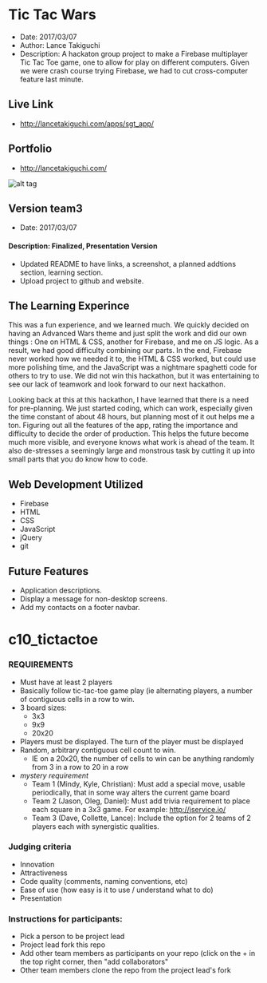 # Tic Tac Wars
* Date: 2017/03/07
* Author: Lance Takiguchi
* Description: A hackaton group project to make a Firebase 
multiplayer Tic Tac Toe game, one to allow for play on different
computers. Given we were crash course trying Firebase, we
had to cut cross-computer feature last minute.

## Live Link
* http://lancetakiguchi.com/apps/sgt_app/
## Portfolio
* http://lancetakiguchi.com/

![alt tag](http://lancetakiguchi.com/assets/images/apps/ttwars_app.png?raw=true "Tic Tac Wars team3 | Lance Takiguchi App")

## Version team3
* Date: 2017/03/07
#### Description: Finalized, Presentation Version
* Updated README to have links, a screenshot, a planned addtions section, learning section.
* Upload project to github and website.

## The Learning Experince
This was a fun experience, and we learned much. We quickly decided
on having an Advanced Wars theme and just split the work and did our own things
: One on HTML & CSS, another for Firebase, and me on JS 
logic. As a result, we had good difficulty combining our parts. 
In the end, Firebase never worked how we needed it to, the HTML
& CSS worked, but could use more polishing time, and the JavaScript
was a nightmare spaghetti code for others to try to use. We did
not win this hackathon, but it was entertaining to see our
lack of teamwork and look forward to our next hackathon. 

Looking back at this at this hackathon, I have learned that there is a
need for pre-planning. We just started coding, which can work,
especially given the time constant of about 48 hours, but planning
most of it out helps me a ton. Figuring out all the features of the app,
rating the importance and difficulty to decide the order of production.
This helps the future become much more visible, and everyone knows
what work is ahead of the team. It also de-stresses a seemingly
large and monstrous task by cutting it up into small parts that you
do know how to code.

## Web Development Utilized 
* Firebase
* HTML
* CSS
* JavaScript
* jQuery
* git

## Future Features
* Application descriptions.
* Display a message for non-desktop screens.
* Add my contacts on a footer navbar.

# c10_tictactoe

### REQUIREMENTS
- Must have at least 2 players
- Basically follow tic-tac-toe game play (ie alternating players, a number of contiguous cells in a row to win.
- 3 board sizes:
  - 3x3
  - 9x9
  - 20x20
- Players must be displayed.  The turn of the player must be displayed
- Random, arbitrary contiguous cell count to win. 
  - IE on a 20x20, the number of cells to win can be anything randomly from 3 in a row to 20 in a row
- *mystery requirement*
  - Team 1 (Mindy, Kyle, Christian): Must add a special move, usable periodically, that in some way alters the current game board
  - Team 2 (Jason, Oleg, Daniel): Must add trivia requirement to place each square in a 3x3 game. For example: http://jservice.io/
  - Team 3 (Dave, Collette, Lance): Include the option for 2 teams of 2 players each with synergistic qualities. 

### Judging criteria
- Innovation
- Attractiveness
- Code quality (comments, naming conventions, etc)
- Ease of use (how easy is it to use / understand what to do)
- Presentation

### Instructions for participants:
- Pick a person to be project lead
- Project lead fork this repo
- Add other team members as participants on your repo (click on the + in the top right corner, then "add collaborators"
- Other team members clone the repo from the project lead's fork
